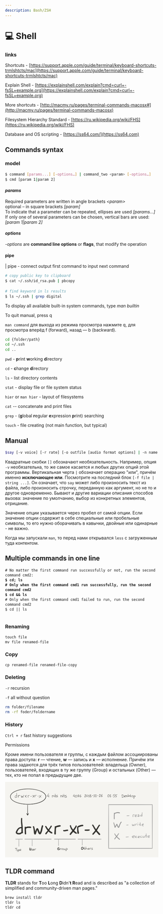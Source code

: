 ```yaml
---
description: Bash/ZSH
---
```


# 💻 Shell

### links

Shortcuts - [https://support.apple.com/guide/terminal/keyboard-shortcuts-trmlshtcts/mac](https://support.apple.com/guide/terminal/keyboard-shortcuts-trmlshtcts/mac)

Explain Shell - [https://explainshell.com/explain?cmd=curl+-fsSL+example.org](https://explainshell.com/explain?cmd=curl+-fsSL+example.org)

More shortcuts - [http://macmy.ru/pages/terminal-commands-macosx#](http://macmy.ru/pages/terminal-commands-macosx)

Filesystem Hierarchy Standard - [https://ru.wikipedia.org/wiki/FHS](https://ru.wikipedia.org/wiki/FHS)

Database and OS scripting - [https://ss64.com/](https://ss64.com)

## Commands syntax

### model

```bash
$ command [params...] [-options…] | command_two <param> [-options…]
$ cmd [param 1|param 2] 
```

#### _params_

Required parameters are written in angle brackets _\<param>_ \
optional – in square brackets _\[param]_\
To indicate that a parameter can be repeated, ellipses are used _\[params...]_\
If only one of several parameters can be chosen, vertical bars are used: _\[param 1|param 2]_

#### _options_

_-options_ are **command line options** or **flags**, that modify the operation

#### pipe

&#x20;\| pipe - connect output first command to input next command

```bash
# copy public key to clipboard 
$ cat ~/.ssh/id_rsa.pub | pbcopy

# find keyword in ls results
$ ls ~/.ssh | grep digital
```

To display all available built-in system commands, type _man builtin_

To quit manual, press q

`man command` для выхода из режима просмотра нажмите q, для просмотра вперёд f (forward), назад — b (backward).

```bash
cd {folder/path} 
cd ~/.ssh
cd ..
```

`pwd` - **p**rint **w**orking **d**irectory

`cd` - **c**hange **d**irectory

`ls` - list directory contents

`stat` - display file or file system status

`hier` or `man hier` - layout of filesystems

`cat` -- concatenate and print files

`grep` - (**g**lobal **r**egular **e**xpression **p**rint) searching

`touch` - file creating (not main function, but typical)

## Manual

```bash
$say [-v voice] [-r rate] [-o outfile [audio format options] | -n name:port | -a device] [-f file | string ...]
```

Квадратные скобки `[]` обозначают необязательность. Например, опция `-v` необязательна, то же самое касается и любых других опций этой программы. Вертикальная черта `|` обозначает операцию "или", причём именно **исключающее или**. Посмотрите на последний блок `[-f file | string ...]`. Он означает, что `say` может либо произносить текст из файла, либо произносить строчку, переданную как аргумент, но не то и другое одновременно. Бывают и другие вариации описания способов вызова: значение по умолчанию, выбор из конкретных элементов, отрицание.

Значение опции указывается через пробел от самой опции. Если значение опции содержит в себе специальные или пробельные символы, то его нужно оборачивать в кавычки, двойные или одинарные - не важно.

Когда мы запускали `man`, то перед нами открывался `less` с загруженным туда контентом.

## Multiple commands in one line

<pre class="language-bash"><code class="lang-bash"># No matter the first command run successfully or not, run the second command cmd2:
<strong>$ cd; ls
</strong><strong># Only when the first command cmd1 run successfully, run the second command cmd2
</strong><strong>$ cd &#x26;&#x26; ls
</strong># Only when the first command cmd1 failed to run, run the second command cmd2
$ cd || ls

</code></pre>

### Renaming

```
touch file
mv file renamed-file
```

### Copy

```
cp renamed-file renamed-file-copy
```

### Deleting

`-r` recursion

`-f` all without question

```bash
rm folder/filename
rm -rf foder/foldername
```

### History

`Ctrl + r` fast history suggestions

Permissions

Кроме имени пользователя и группы, с каждым файлом ассоциированы права доступа: **r** — чтение, **w** — запись и **x** — исполнение. Причём эти права задаются для трёх типов пользователей: владельца (Owner), пользователей, входящих в ту же группу (Group) и остальных (Other) — тех, кто не попал в предыдущие две.

![](<../.gitbook/assets/image (14).png>)

## **TLDR command**

**TLDR** stands for **T**oo **L**ong **D**idn'**t R**ead and is described as "a collection of simplified and community-driven man pages."

```
brew install tldr
tldr ls
tldr cd
```
